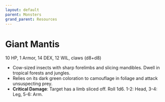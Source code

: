 ```yaml
---
layout: default
parent: Monsters
grand_parent: Resources
---
```


# Giant Mantis

10 HP, 1 Armor, 14 DEX, 12 WIL, claws (d8+d8)

- Cow-sized insects with sharp forelimbs and slicing mandibles. Dwell in tropical forests and jungles.
- Relies on its dark green coloration to camouflage in foliage and attack unsuspecting prey. 
- **Critical Damage**: Target has a limb sliced off. Roll 1d6. 1-2: Head, 3-4: Leg, 5-6: Arm. 